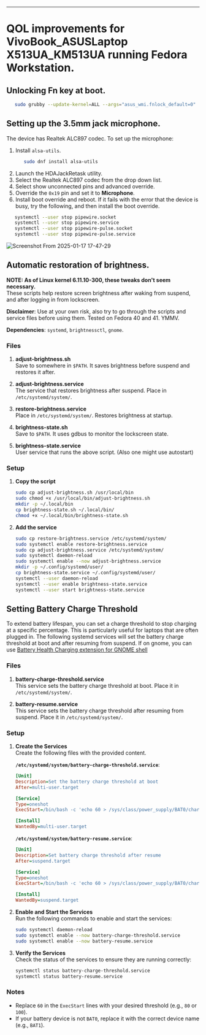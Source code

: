 ---

# QOL improvements for VivoBook_ASUSLaptop X513UA_KM513UA running Fedora Workstation.

## Unlocking Fn key at boot.  
```sh
   sudo grubby --update-kernel=ALL --args="asus_wmi.fnlock_default=0"
```

## Setting up the 3.5mm jack microphone.
The device has Realtek ALC897 codec. To set up the microphone:
1. Install `alsa-utils`.
   ```sh
      sudo dnf install alsa-utils
   ```
2. Launch the HDAJackRetask utility.
3. Select the Realtek ALC897 codec from the drop down list.
4. Select show unconnected pins and advanced override.
5. Override the `0x19` pin and set it to **Microphone**.
6. Install boot override and reboot.
If it fails with the error that the device is busy, try the following, and then
install the boot override.
```sh
   systemctl --user stop pipewire.socket
   systemctl --user stop pipewire.service
   systemctl --user stop pipewire-pulse.socket
   systemctl --user stop pipewire-pulse.service
 ```
![Screenshot From 2025-01-17 17-47-29](https://github.com/user-attachments/assets/cd3fa88b-d86a-45f2-92ce-217bb03bcfb7)


## Automatic restoration of brightness.

**NOTE: As of Linux kernel 6.11.10-300, these tweaks don't seem necessary.**  
These scripts help restore screen brightness after waking from suspend, and after logging in from lockscreen.

**Disclaimer**: Use at your own risk, also try to go through the scripts and service files before using them. Tested on Fedora 40 and 41. YMMV.

**Dependencies**: `systemd`, `brightnessctl`, `gnome`.
### Files

1. **adjust-brightness.sh**  
   Save to somewhere in `$PATH`. It saves brightness before suspend and restores it after.

2. **adjust-brightness.service**  
   The service that restores brightness after suspend. Place in `/etc/systemd/system/`.

4. **restore-brightness.service**  
   Place in `/etc/systemd/system/`. Restores brightness at startup.

5. **brightness-state.sh**  
   Save to `$PATH`. It uses gdbus to monitor the lockscreen state.
   
6. **brightness-state.service**  
   User service that runs the above script. (Also one might use autostart)

### Setup

1. **Copy the script**  
   ```sh
   sudo cp adjust-brightness.sh /usr/local/bin
   sudo chmod +x /usr/local/bin/adjust-brightness.sh
   mkdir -p ~/.local/bin
   cp brightness-state.sh ~/.local/bin/
   chmod +x ~/.local/bin/brightness-state.sh
   
   ```

2. **Add the service**  
   ```sh
   sudo cp restore-brightness.service /etc/systemd/system/
   sudo systemctl enable restore-brightness.service
   sudo cp adjust-brightness.service /etc/systemd/system/
   sudo systemctl daemon-reload
   sudo systemctl enable --now adjust-brightness.service
   mkdir -p ~/.config/systemd/user/
   cp brightness-state.service ~/.config/systemd/user/
   systemctl --user daemon-reload
   systemctl --user enable brightness-state.service
   systemctl --user start brightness-state.service
   
   ```

   


## Setting Battery Charge Threshold

To extend battery lifespan, you can set a charge threshold to stop charging at a specific percentage. This is particularly useful for laptops that are often plugged in. The following systemd services will set the battery charge threshold at boot and after resuming from suspend. If on gnome, you can use [Battery Health Charging extension for GNOME shell](https://github.com/maniacx/Battery-Health-Charging)

### Files

1. **battery-charge-threshold.service**  
   This service sets the battery charge threshold at boot. Place it in `/etc/systemd/system/`.

2. **battery-resume.service**  
   This service sets the battery charge threshold after resuming from suspend. Place it in `/etc/systemd/system/`.

### Setup

1. **Create the Services**  
   Create the following files with the provided content.

   **`/etc/systemd/system/battery-charge-threshold.service`**:
   ```ini
   [Unit]
   Description=Set the battery charge threshold at boot
   After=multi-user.target

   [Service]
   Type=oneshot
   ExecStart=/bin/bash -c 'echo 60 > /sys/class/power_supply/BAT0/charge_control_end_threshold'

   [Install]
   WantedBy=multi-user.target
   ```

   **`/etc/systemd/system/battery-resume.service`**:
   ```ini
   [Unit]
   Description=Set battery charge threshold after resume
   After=suspend.target

   [Service]
   Type=oneshot
   ExecStart=/bin/bash -c 'echo 60 > /sys/class/power_supply/BAT0/charge_control_end_threshold'

   [Install]
   WantedBy=suspend.target
   ```

2. **Enable and Start the Services**  
   Run the following commands to enable and start the services:

   ```sh
   sudo systemctl daemon-reload
   sudo systemctl enable --now battery-charge-threshold.service
   sudo systemctl enable --now battery-resume.service
   ```

3. **Verify the Services**  
   Check the status of the services to ensure they are running correctly:

   ```sh
   systemctl status battery-charge-threshold.service
   systemctl status battery-resume.service
   ```

### Notes
- Replace `60` in the `ExecStart` lines with your desired threshold (e.g., `80` or `100`).
- If your battery device is not `BAT0`, replace it with the correct device name (e.g., `BAT1`).



